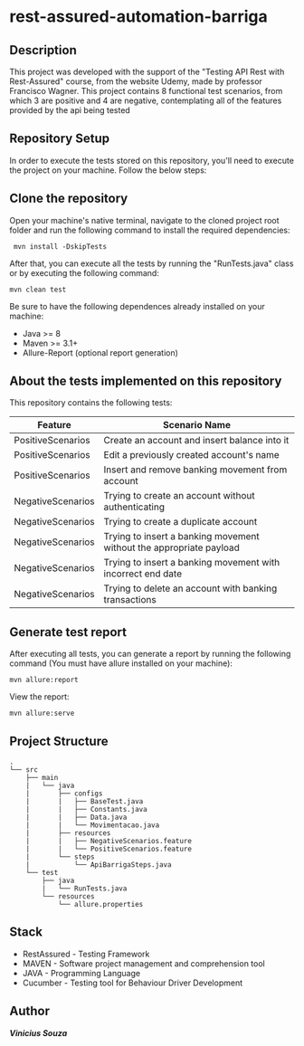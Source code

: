 # rest-assured-automation-barriga

## Description
This project was developed with the support of the "Testing API Rest with Rest-Assured" course, from the website Udemy, made by professor Francisco Wagner. This project contains 8 functional test scenarios, from which 3 are positive and 4 are negative, contemplating all of the features provided by the api being tested

## Repository Setup
In order to execute the tests stored on this repository, you'll need to execute the project on your machine.
Follow the below steps:

## Clone the repository
Open your machine's native terminal, navigate to the cloned project root folder and run the following command to install the required dependencies:
```
 mvn install -DskipTests
```
After that, you can execute all the tests by running the "RunTests.java" class or by executing the following command:
```
mvn clean test
```
Be sure to have the following dependences already installed on your machine:

- Java >= 8
- Maven >= 3.1+
- Allure-Report (optional report generation)

## About the tests implemented on this repository
This repository contains the following tests:

| Feature           | Scenario Name                                                       |
|-------------------|---------------------------------------------------------------------|
| PositiveScenarios | Create an account and insert balance into it                        |
| PositiveScenarios | Edit a previously created account's name                            |
| PositiveScenarios | Insert and remove banking movement from account                     |
| NegativeScenarios | Trying to create an account without authenticating                  |
| NegativeScenarios | Trying to create a duplicate account                                |
| NegativeScenarios | Trying to insert a banking movement without the appropriate payload |
| NegativeScenarios | Trying to insert a banking movement with incorrect end date         |
| NegativeScenarios | Trying to delete an account with banking transactions               |

## Generate test report
After executing all tests, you can generate a report by running the following command (You must have allure installed on your machine):
```
mvn allure:report
```
View the report:
```
mvn allure:serve
```
## Project Structure
```
.
└── src
    ├── main
    |   └── java
    |       ├── configs
    |       |   ├── BaseTest.java
    |       |   ├── Constants.java
    |       |   ├── Data.java
    |       |   └── Movimentacao.java
    |       ├── resources
    |       |   ├── NegativeScenarios.feature
    |       |   └── PositiveScenarios.feature
    |       └── steps
    |           └── ApiBarrigaSteps.java
    └── test
        ├── java
        |   └── RunTests.java
        └── resources
            └── allure.properties
```
## Stack
* RestAssured - Testing Framework
* MAVEN - Software project management and comprehension tool
* JAVA - Programming Language
* Cucumber - Testing tool for Behaviour Driver Development

## Author
***Vinicius Souza***
